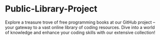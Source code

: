 # Public-Library-Project
Explore a treasure trove of free programming books at our GitHub project – your gateway to a vast online library of coding resources. Dive into a world of knowledge and enhance your coding skills with our extensive collection!

